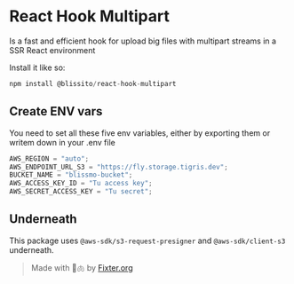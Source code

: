 # React Hook Multipart

Is a fast and efficient hook for upload big files with multipart streams in a SSR React environment

Install it like so:

```js
npm install @blissito/react-hook-multipart
```

## Create ENV vars

You need to set all these five env variables, either by exporting them or writem down in your .env file

```js
AWS_REGION = "auto";
AWS_ENDPOINT_URL_S3 = "https://fly.storage.tigris.dev";
BUCKET_NAME = "blissmo-bucket";
AWS_ACCESS_KEY_ID = "Tu access key";
AWS_SECRET_ACCESS_KEY = "Tu secret";
```

## Underneath

This package uses `@aws-sdk/s3-request-presigner` and `@aws-sdk/client-s3` underneath.

> Made with 🚬🫁 by [Fixter.org](http://fixter.org)
